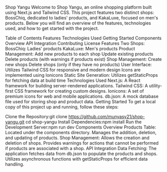 Shop Yangu
Welcome to Shop Yangu, an online shopping platform built using Next.js and Tailwind CSS. This project features two distinct shops: BossChiq, dedicated to ladies' products, and KakaLuxe, focused on men's products. Below you will find an overview of the features, technologies used, and how to get started with the project.

Table of Contents
Features
Technologies Used
Getting Started
Components Overview
API Integration
Contributing
License
Features
Two Shops:
BossChiq: Ladies' products
KakaLuxe: Men's products
Product Management:
Add new products to each shop
Update existing products
Delete products (with warnings if products exist)
Shop Management:
Create new shops
Delete shops (only if they have no products)
User Interface:
Utilizes Tailwind CSS for responsive and modern design
Icons are implemented using Ionicons
Static Site Generation:
Utilizes getStaticProps for fetching data at build time
Technologies Used
Next.js: A React framework for building server-rendered applications.
Tailwind CSS: A utility-first CSS framework for creating custom designs.
Ionicons: A set of premium icons for web and mobile applications.
db.json: A mock database file used for storing shop and product data.
Getting Started
To get a local copy of this project up and running, follow these steps:

Clone the Repository:git clone https://github.com/munyasy21/shop-yangu.git
cd shop-yangu
Install Dependencies:npm install
Run the Development Server:npm run dev
Components Overview
Products Table:
Located under the components directory.
Manages the addition, deletion, and updating of products.
Shop Management:
Allows the creation and deletion of shops.
Provides warnings for actions that cannot be performed if products are associated with a shop.
API Integration
Data Fetching:
The application fetches data from db.json to populate the products and shops.
Utilizes asynchronous functions with getStaticProps for efficient data handling.

